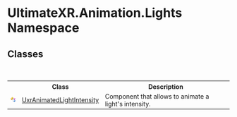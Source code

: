# UltimateXR.Animation.Lights Namespace

## Classes
&nbsp;<table><tr><th></th><th>Class</th><th>Description</th></tr><tr><td>![Public class](media/pubclass.gif "Public class")</td><td><a href="T_UltimateXR_Animation_Lights_UxrAnimatedLightIntensity">UxrAnimatedLightIntensity</a></td><td>
Component that allows to animate a light's intensity.</td></tr></table>&nbsp;
